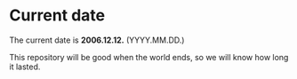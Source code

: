 # Current date

The current date is **2006.12.12.** (YYYY.MM.DD.)

This repository will be good when the world ends, so we will know how long it lasted.
